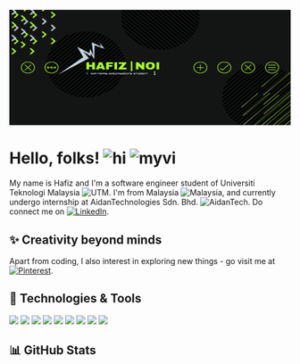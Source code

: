 <!-- More info, tips and tricks for making GitHub Profile README can be found in my article at https://towardsdatascience.com/build-a-stunning-readme-for-your-github-profile-9b80434fe5d7 -->

[![Header](https://raw.githubusercontent.com/mhafizkn/mhafizkn/main/readme_header.png "Header")](#)

# Hello, folks! <img src="https://raw.githubusercontent.com/MartinHeinz/MartinHeinz/master/wave.gif" width="30px" alt="hi"> <img src="https://github.com/mhafizkn/mhafizkn/blob/main/porsh.gif?raw=true" width="30px" alt="myvi">

My name is Hafiz and I'm a software engineer student of Universiti Teknologi Malaysia <img src="https://c.tenor.com/Px98TTDW-ioAAAAi/utm-logo-utm.gif" width="20px" alt="UTM">. I'm from Malaysia <img src="https://c.tenor.com/DCNJbldLwykAAAAi/flag-country.gif" width="20px" alt="Malaysia">, and currently undergo internship at AidanTechnologies Sdn. Bhd. <img src="https://aidantech.com/wp-content/uploads/2018/12/logo.png" width="25px" alt="AidanTech">. Do connect me on [![LinkedIn][2.1]][2].

## :sparkles: Creativity beyond minds

Apart from coding, I also interest in exploring new things - go visit me at [![Pinterest][3.1]][3].

## 🔧 Technologies & Tools
![](https://img.shields.io/badge/Code-HTML-brightgreen?style=flat&logo=html5&logoColor=white&color=a8ff30)
![](https://img.shields.io/badge/Code-CSS-brightgreen?style=flat&logo=css3&logoColor=white&color=a8ff30)
![](https://img.shields.io/badge/Code-SQL-brightgreen?style=flat&logo=mysql&logoColor=white&color=a8ff30)
![](https://img.shields.io/badge/Code-PHP-brightgreen?style=flat&logo=php&logoColor=white&color=a8ff30)
![](https://img.shields.io/badge/Code-JavaScript-informational?style=flat&logo=javascript&logoColor=white&color=a8ff30)
![](https://img.shields.io/badge/Code-Vue-informational?style=flat&logo=vue.js&logoColor=white&color=a8ff30)
![](https://img.shields.io/badge/Code-Laravel-brightgreen?style=flat&logo=laravel&logoColor=white&color=a8ff30)
![](https://img.shields.io/badge/Bash-Terminal-brightgreen?style=flat&logo=windowsterminal&logoColor=white&color=a8ff30)
![](https://img.shields.io/badge/Cloud-Digital_Ocean-informational?style=flat&logo=digitalocean&logoColor=white&color=a8ff30)

## :bar_chart: GitHub Stats

<!-- <a href="https://github.com/MartinHeinz/MartinHeinz">
  <img align="center" src="https://github-readme-stats.vercel.app/api/top-langs/?username=MartinHeinz&hide=java,html,tex&title_color=ffffff&text_color=c9cacc&icon_color=2bbc8a&bg_color=1d1f21&langs_count=3" />
</a>
<a href="https://github.com/MartinHeinz/MartinHeinz">
  <img align="center" src="https://github-readme-stats.vercel.app/api?username=MartinHeinz&show_icons=true&line_height=27&count_private=true&title_color=ffffff&text_color=c9cacc&icon_color=2bbc8a&bg_color=1d1f21" alt="Martin's GitHub Stats" />
</a>

<a href="https://github.com/MartinHeinz/python-project-blueprint">
  <img align="center" src="https://github-readme-stats.vercel.app/api/pin/?username=MartinHeinz&repo=python-project-blueprint&title_color=ffffff&text_color=c9cacc&icon_color=2bbc8a&bg_color=1d1f21" />
</a>


<a href="https://github.com/MartinHeinz/go-project-blueprint">
  <img align="center" src="https://github-readme-stats.vercel.app/api/pin/?username=MartinHeinz&repo=go-project-blueprint&title_color=ffffff&text_color=c9cacc&icon_color=2bbc8a&bg_color=1d1f21" />
</a>     -->

<!-- links to social media icons -->

<!-- icons with padding -->

[1.1]: https://cdn4.iconfinder.com/data/icons/liu-square-blac/60/github-square-social-media-16.png (github icon)
[2.1]: https://cdn1.iconfinder.com/data/icons/social-media-rounded-corners/512/Rounded_Linkedin2_svg-16.png (linkedin icon)
[3.1]: https://cdn1.iconfinder.com/data/icons/social-media-rounded-corners/512/Rounded_Pinterest2_svg-16.png (pinterest icon)
[4.1]: https://c.tenor.com/Px98TTDW-ioAAAAi/utm-logo-utm.gif (utm icon)
[5.1]: https://c.tenor.com/DCNJbldLwykAAAAi/flag-country.gif (malaysia icon)
[6.1]: https://aidantech.com/wp-content/uploads/2018/12/logo.png (aidantech icon)

<!-- 1: Github; 2: Linkedin; 3: Pinterest -->

[1]: https://github.com/mhafizkn
[2]: https://www.linkedin.com/in/mhafizkn/
[3]: https://www.pinterest.com/mhafizkn/_saved/ 
[4]: https://www.utm.my/
[5]: https://aidantech.com/


<!-- Resources -->
<!-- Icons: https://simpleicons.org/ -->
<!-- CDN Icons: https://cdn.jsdelivr.net/npm/simple-icons@3.0.1/icons/ -->
<!-- Social Icons: https://www.iconfinder.com/ -->
<!-- GitHub Stats: https://github.com/anuraghazra/github-readme-stats -->
<!-- Emojis: https://www.webfx.com/tools/emoji-cheat-sheet/ -->
<!-- HTML Emojis: https://www.fileformat.info/index.htm -->
<!-- Shields: https://shields.io/ -->
<!-- Awesome GitHub Profile README: https://github.com/MartinHeinz/MartinHeinz -->
